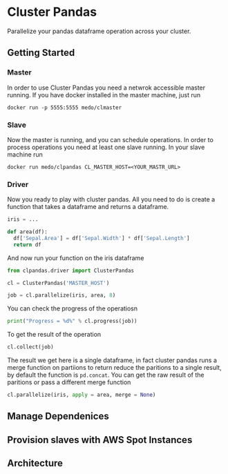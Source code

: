 # Cluster Pandas

Parallelize your pandas dataframe operation across your cluster.

## Getting Started

### Master

In order to use Cluster Pandas you need a netwrok accessible master running. If you have docker installed in the master machine, just run

`docker run -p 5555:5555 medo/clmaster`

### Slave

Now the master is running, and you can schedule operations. In order to process operations you need at least one slave running. In your slave machine run

`docker run medo/clpandas CL_MASTER_HOST=<YOUR_MASTR_URL>`

### Driver

Now you ready to play with cluster pandas. All you need to do is create a function that takes a dataframe and returns a dataframe.

```python
iris = ...

def area(df):
  df['Sepal.Area'] = df['Sepal.Width'] * df['Sepal.Length']
  return df

```

And now run your function on the iris dataframe

```python
from clpandas.driver import ClusterPandas

cl = ClusterPandas('MASTER_HOST')

job = cl.parallelize(iris, area, 8)

```

You can check the progress of the operatiosn

```python
print("Progress = %d%" % cl.progress(job))
```

To get the result of the operation

```python
cl.collect(job)
```
The result we get here is a single dataframe, in fact cluster pandas runs a merge function on partiions to return reduce the paritions to a single result, by default the function is `pd.concat`. You can get the raw result of the paritions or pass a different merge function

```python
cl.parallelize(iris, apply = area, merge = None)

```

## Manage Dependenices


## Provision slaves with AWS Spot Instances


## Architecture

